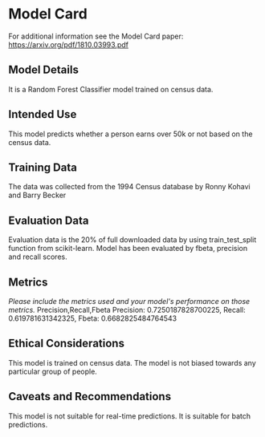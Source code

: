 # Model Card

For additional information see the Model Card paper: https://arxiv.org/pdf/1810.03993.pdf

## Model Details
It is a Random Forest Classifier model trained on census data.

## Intended Use
This model predicts whether a person earns over 50k or not based on the census data.

## Training Data
The data was collected from the 1994 Census database by Ronny Kohavi and Barry Becker 

## Evaluation Data
Evaluation data is the 20% of full downloaded data by using train_test_split function from scikit-learn. Model has been evaluated by fbeta, precision and recall scores.

## Metrics
_Please include the metrics used and your model's performance on those metrics._
Precision,Recall,Fbeta
Precision: 0.7250187828700225, Recall: 0.619781631342325, Fbeta: 0.6682825484764543

## Ethical Considerations
This model is trained on census data. The model is not biased towards any particular group of people.

## Caveats and Recommendations
This model is not suitable for real-time predictions. It is suitable for batch predictions.